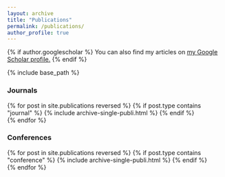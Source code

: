 ```yaml
---
layout: archive
title: "Publications"
permalink: /publications/
author_profile: true
---
```


{% if author.googlescholar %}
  You can also find my articles on <u><a href="{{author.googlescholar}}">my Google Scholar profile</a>.</u>
{% endif %}

{% include base_path %}

### Journals
{% for post in site.publications reversed %}
  {% if post.type contains "journal" %}
      {% include archive-single-publi.html %}
  {% endif %}  
{% endfor %}

### Conferences
{% for post in site.publications reversed %}
  {% if post.type contains "conference" %}
      {% include archive-single-publi.html %}
  {% endif %}  
{% endfor %}
